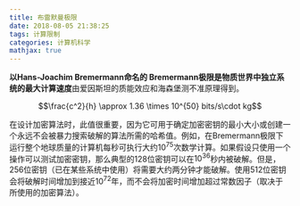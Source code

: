 ```yaml
---
title: 布雷默曼极限
date: 2018-08-05 21:38:25
tags: 计算限制
categories: 计算机科学
mathjax: true
---
```


**以Hans-Joachim Bremermann命名的 Bremermann极限是物质世界中独立系统的最大计算速度**由爱因斯坦的质能效应和海森堡测不准原理得到。

$$\frac{c^2}{h} \approx 1.36 \times 10^{50} bits/s\cdot kg$$

在设计加密算法时，此值很重要，因为它可用于确定加密密钥的最小大小或创建一个永远不会被暴力搜索破解的算法所需的哈希值。例如，在Bremermann极限下运行整个地球质量的计算机每秒可执行大约$10^{75}$次数学计算。如果假设只使用一个操作可以测试加密密钥，那么典型的128位密钥可以在$10^36$秒内被破解。但是，256位密钥（已在某些系统中使用）将需要大约两分钟才能破解。使用512位密钥会将破解时间增加到接近$10^72$年，而不会将加密时间增加超过常数因子（取决于所使用的加密算法）。


